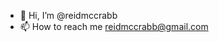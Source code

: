 - 👋 Hi, I’m @reidmccrabb
- 📫 How to reach me reidmccrabb@gmail.com

<!---
reidmccrabb/reidmccrabb is a ✨ special ✨ repository because its `README.md` (this file) appears on your GitHub profile.
You can click the Preview link to take a look at your changes.
--->
